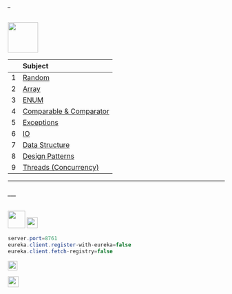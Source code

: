 ###### _

<img src="https://img.shields.io/badge/-Threads Java Concurrency%20-brightgreen" height=70px>

|     |  Subject           |
|:---:|:------------------------------| 
|  1  |[Random](https://github.com/sshalem/JAVA/tree/master/_1_Random)   | 
|  2  |[Array](https://github.com/sshalem/JAVA/tree/master/_2_Arrays)  |   
|  3  |[ENUM](https://github.com/sshalem/JAVA/tree/master/_3_enum)  |   
|  4  |[Comparable & Comparator](https://github.com/sshalem/JAVA/tree/master/_4_Comparable_and_Comparator)  |   
|  5  |[Exceptions](https://github.com/sshalem/JAVA/tree/master/_5_Exceptions)  |   
|  6  |[IO](https://github.com/sshalem/JAVA/tree/master/_6_IO)    | 
|  7  |[Data Structure](https://github.com/sshalem/JAVA/tree/master/_7_Data_Structure)  |   
|  8  |[Design Patterns](https://github.com/sshalem/JAVA/tree/master/_8_Design_Patterns) |   
|  9  |[Threads (Concurrency)]() | 



--------------------------------------------------------------------------------------------------

###### ___

<img src="https://img.shields.io/badge/-Application.properties of each Project%20-brightgreen" height=40px>

<img src="https://img.shields.io/badge/-application.properties : eureka discovery server%20-blue" height=25px>

```java
server.port=8761
eureka.client.register-with-eureka=false
eureka.client.fetch-registry=false
```

[<img src="https://img.shields.io/badge/-Back to top%20-brown" height=22px>](#_)

<img src="https://img.shields.io/badge/-application.properties : spring cloud gateway%20-blue" height=25px>
